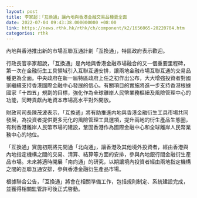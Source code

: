 ```yaml
---
layout: post
title: 李家超：「互換通」讓內地與香港金融交易品種更全面
date: 2022-07-04 09:43:38.000000000 +08:00
link: https://news.rthk.hk/rthk/ch/component/k2/1656065-20220704.htm
categories: rthk
---
```


內地與香港推出新的市場互聯互通計劃「互換通」，特區政府表示歡迎。

行政長官李家超說，「互換通」是內地與香港金融市場融合的又一個重要里程碑，第一次在金融衍生工具領域引入互聯互通安排，讓兩地金融市場互聯互通的交易品種更為全面。中央政府在新一屆特區政府上任之初作出公布，大大增強投資者對國家繼續支持香港國際金融中心發展的信心。有關項目的實施將進一步支持香港根據國家「十四五」規劃的目標，強化作為全球離岸人民幣業務樞紐及風險管理中心的功能，同時貢獻內地資本市場高水平對外開放。

財政司司長陳茂波表示，「互換通」將有助推進内地與香港金融衍生工具市場共同發展，為投資者提供更多元化的風險管理工具選項，提升兩地的衍生產品生態圈，有利香港離岸人民幣市場的建設，鞏固香港作為國際金融中心和全球離岸人民幣業務中心的地位。

「互換通」實施初期將先開通「北向通」，讓香港及其他境外投資者，經由香港與內地指定機構之間的交易、清算、結算等方面的安排，參與內地銀行間金融衍生產品市場。未來將適時開展「南向通」的研究，以期讓境內投資者經由兩地指定機構之間的互聯互通安排，參與香港金融衍生產品市場。

根據聯合公告，「互換通」將會在相關準備工作，包括規則制定、系統建設完成，並獲得相關監管許可後正式啓動。
